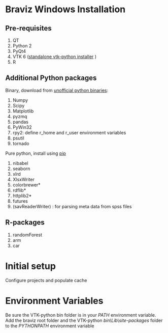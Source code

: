 # Braviz Windows Installation

## Pre-requisites

1. QT
2. Python 2
4. PyQt4 
5. VTK 6 ([standalone vtk-python installer](http://www.vtk.org/download/) )
6. R

## Additional Python packages

Binary, download from [unofficial python binaries](http://www.lfd.uci.edu/~gohlke/pythonlibs/):

1. Numpy
2. Scipy
3. Matplotlib
4. pyzmq
5. pandas
6. PyWin32
7. rpy2: define r_home and r_user environment variables
8. psutil
9. tornado



Pure python, install using [pip](https://pip.pypa.io/en/latest/installing.html)

1. nibabel
2. seaborn
3. xlrd
4. XlsxWriter
5. colorbrewer*
6. rdflib*
7. httplib2*
8. futures
9. (savReaderWriter) : for parsing meta data from spss files

## R-packages

1. randomForest
2. arm
3. car

# Initial setup
Configure projects and populate cache


# Environment Variables

Be sure the VTK-python bin folder is in your *PATH* environment variable.
Add the braviz root folder and the VTK-python *bin\Lib\site-packages* folder to the *PYTHONPATH* environment variable





